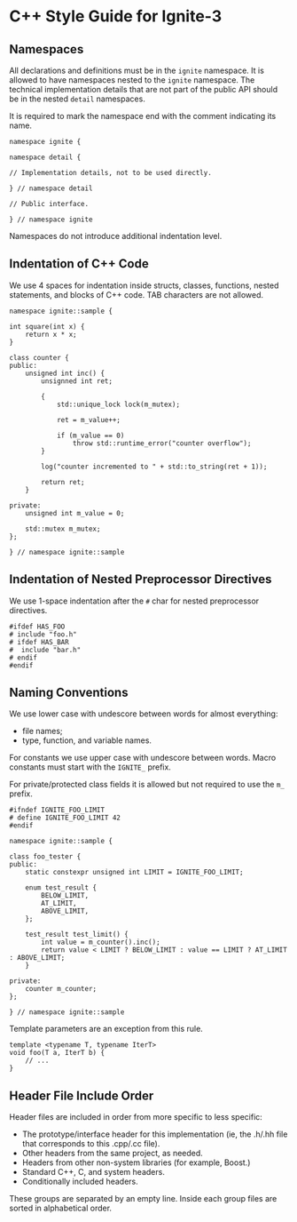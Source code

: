 # C++ Style Guide for Ignite-3

## Namespaces

All declarations and definitions must be in the `ignite` namespace. It is allowed to have namespaces
nested to the `ignite` namespace. The technical implementation details that are not part of the public
API should be in the nested `detail` namespaces.

It is required to mark the namespace end with the comment indicating its name.

```
namespace ignite {

namespace detail {

// Implementation details, not to be used directly.

} // namespace detail

// Public interface.

} // namespace ignite
```

Namespaces do not introduce additional indentation level.

## Indentation of C++ Code

We use 4 spaces for indentation inside structs, classes, functions, nested statements, and blocks of C++ code.
TAB characters are not allowed.

```
namespace ignite::sample {

int square(int x) {
    return x * x;
}

class counter {
public:
    unsigned int inc() {
        unsignned int ret;

        {
            std::unique_lock lock(m_mutex);

            ret = m_value++;

            if (m_value == 0)
                throw std::runtime_error("counter overflow");
        }

        log("counter incremented to " + std::to_string(ret + 1));

        return ret;
    }

private:
    unsigned int m_value = 0;

    std::mutex m_mutex;
};

} // namespace ignite::sample
```

## Indentation of Nested Preprocessor Directives

We use 1-space indentation after the `#` char for nested preprocessor directives.

```
#ifdef HAS_FOO
# include "foo.h"
# ifdef HAS_BAR
#  include "bar.h"
# endif
#endif
```

## Naming Conventions

We use lower case with undescore between words for almost everything:

* file names;
* type, function, and variable names.

For constants we use upper case with undescore between words. Macro constants must start with the `IGNITE_` prefix.

For private/protected class fields it is allowed but not required to use the `m_` prefix.

```
#ifndef IGNITE_FOO_LIMIT
# define IGNITE_FOO_LIMIT 42
#endif

namespace ignite::sample {

class foo_tester {
public:
    static constexpr unsigned int LIMIT = IGNITE_FOO_LIMIT;

    enum test_result {
        BELOW_LIMIT,
        AT_LIMIT,
        ABOVE_LIMIT,
    };

    test_result test_limit() {
        int value = m_counter().inc();
        return value < LIMIT ? BELOW_LIMIT : value == LIMIT ? AT_LIMIT : ABOVE_LIMIT;
    }

private:
    counter m_counter;
};

} // namespace ignite::sample
```

Template parameters are an exception from this rule.

```
template <typename T, typename IterT>
void foo(T a, IterT b) {
    // ...
}
```

## Header File Include Order

Header files are included in order from more specific to less specific:

* The prototype/interface header for this implementation (ie, the .h/.hh file that
  corresponds to this .cpp/.cc file).
* Other headers from the same project, as needed.
* Headers from other non-system libraries (for example, Boost.)
* Standard C++, C, and system headers.
* Conditionally included headers.

These groups are separated by an empty line. Inside each group files are sorted in alphabetical
order.
